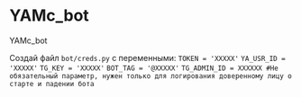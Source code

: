 # YAMc_bot
YAMc_bot

Создай файл `bot/creds.py` c переменными:
`TOKEN = 'XXXXX'`
`YA_USR_ID = 'XXXXX'`
`TG_KEY = 'XXXXX'`
`BOT_TAG = '@XXXXX'`
`TG_ADMIN_ID = XXXXXX #Не обязательный параметр, нужен только для логирования доверенному лицу о старте и падении бота`